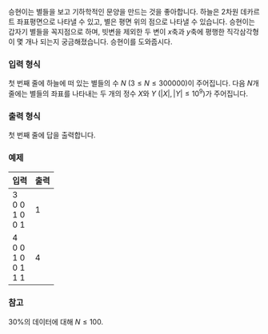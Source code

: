 승현이는 별들을 보고 기하학적인 문양을 만드는 것을 좋아합니다. 하늘은 2차원 데카르트 좌표평면으로 나타낼 수 있고, 별은 평면 위의 점으로 나타낼 수 있습니다. 승현이는 갑자기 별들을 꼭지점으로 하며, 빗변을 제외한 두 변이 $x$축과 $y$축에 평행한 직각삼각형이 몇 개나 되는지 궁금해졌습니다. 승현이를 도와줍시다.

### 입력 형식

첫 번째 줄에 하늘에 떠 있는 별들의 수 $N$ ($3 \le N \le 300 000$)이 주어집니다. 다음 $N$개 줄에는 별들의 좌표를 나타내는 두 개의 정수 $X$와 $Y$ ($|X|, |Y| \le 10^{9}$)가 주어집니다.

### 출력 형식

첫 번째 줄에 답을 출력합니다.

### 예제

<table class='table table-bordered table-condensed'>
 <thead>
  <tr>
   <th style="width: 50%;">입력</th>
   <th style="width: 50%;">출력</th>
  </tr>
 </thead>
 <tbody>
  <tr>
   <td class="code-font">3<br/>
0 0<br/>
1 0<br/>
0 1</td>
   <td class="code-font">1</td>
  </tr>
  <tr>
   <td class="code-font">4<br/>
0 0<br/>
1 0<br/>
0 1<br/>
1 1</td>
   <td class="code-font">4</td>
  </tr>
 </tbody>
</table>

### 참고

30%의 데이터에 대해 $N \le 100.$